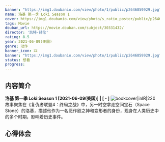 ```yaml
---
banner: "https://img1.doubanio.com/view/photo/1/public/p2646859929.jpg"
name: 洛基 第一季 Loki Season 1
cover: https://img1.doubanio.com/view/photo/s_ratio_poster/public/p2646859929.jpg
tags: Movie
douban_url: https://movie.douban.com/subject/30331432/
director: '凯特·赫伦'
rating: 8.5
year: 2021-06-09(美国)
genre: 动作
banner_icon: 🎞 
banner: "https://img1.doubanio.com/view/photo/1/public/p2646859929.jpg"
status: 想看
progress: 
---
```


## 内容简介
**洛基 第一季 Loki Season 1 [2021-06-09(美国)] | [ - ]** ![bookcover|inlR|220](https://img1.doubanio.com/view/photo/s_ratio_poster/public/p2646859929.jpg)
故事聚焦在《复仇者联盟4：终局之战》中，另一时空拿走空间宝石（Space Stone）的洛基，描述他作为一名恶作剧之神和变形者的身份，现身在人类历史中的多个时期，影响着历史事件。









## 心得体会



